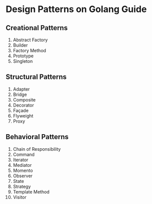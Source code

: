 # Design Patterns on Golang Guide

## Creational Patterns

1. Abstract Factory
2. Builder
3. Factory Method
4. Prototype
5. Singleton


## Structural Patterns

1. Adapter
2. Bridge
3. Composite
4. Decorator
5. Façade
6. Flyweight
7. Proxy

## Behavioral Patterns

1. Chain of Responsibility
2. Command
3. Iterator
4. Mediator
5. Momento
6. Observer
7. State
8. Strategy
9. Template Method
10. Visitor
